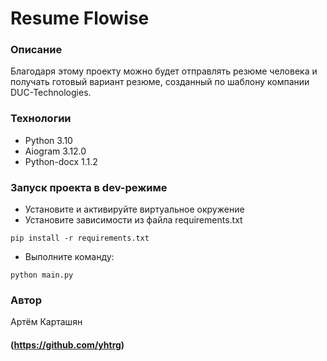 # Resume Flowise
### Описание
Благодаря этому проекту можно будет отправлять резюме человека и получать готовый вариант резюме, созданный по шаблону компании DUC-Technologies.
### Технологии
- Python 3.10
- Aiogram 3.12.0
- Python-docx 1.1.2
### Запуск проекта в dev-режиме
- Установите и активируйте виртуальное окружение
- Установите зависимости из файла requirements.txt
```
pip install -r requirements.txt
``` 
- Выполните команду:
```
python main.py
```
### Автор
Артём Карташян
#### (https://github.com/yhtrg)